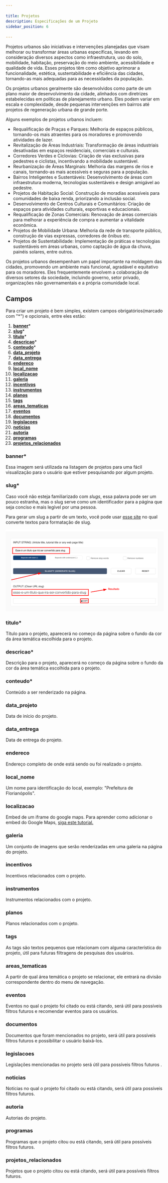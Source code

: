 ```yaml
---

title: Projetos
description: Especificações de um Projeto
sidebar_position: 6

---
```

Projetos urbanos são iniciativas e intervenções planejadas que visam melhorar ou transformar áreas urbanas específicas, levando em consideração diversos aspectos como infraestrutura, uso do solo, mobilidade, habitação, preservação do meio ambiente, acessibilidade e qualidade de vida. Esses projetos têm como objetivo aprimorar a funcionalidade, estética, sustentabilidade e eficiência das cidades, tornando-as mais adequadas para as necessidades da população.

Os projetos urbanos geralmente são desenvolvidos como parte de um plano maior de desenvolvimento da cidade, alinhados com diretrizes estabelecidas em políticas de planejamento urbano. Eles podem variar em escala e complexidade, desde pequenas intervenções em bairros até projetos de regeneração urbana de grande porte.

Alguns exemplos de projetos urbanos incluem:

- Requalificação de Praças e Parques: Melhoria de espaços públicos, tornando-os mais atraentes para os moradores e promovendo atividades de lazer.
- Revitalização de Áreas Industriais: Transformação de áreas industriais desativadas em espaços residenciais, comerciais e culturais.
- Corredores Verdes e Ciclovias: Criação de vias exclusivas para pedestres e ciclistas, incentivando a mobilidade sustentável.
- Reurbanização de Áreas Marginais: Melhoria das margens de rios e canais, tornando-as mais acessíveis e seguras para a população.
- Bairros Inteligentes e Sustentáveis: Desenvolvimento de áreas com infraestrutura moderna, tecnologias sustentáveis e design amigável ao pedestre.
- Projetos de Habitação Social: Construção de moradias acessíveis para comunidades de baixa renda, priorizando a inclusão social.
- Desenvolvimento de Centros Culturais e Comunitários: Criação de espaços para atividades culturais, esportivas e educacionais.
- Requalificação de Zonas Comerciais: Renovação de áreas comerciais para melhorar a experiência de compra e aumentar a vitalidade econômica.
- Projetos de Mobilidade Urbana: Melhoria da rede de transporte público, construção de vias expressas, corredores de ônibus etc.
- Projetos de Sustentabilidade: Implementação de práticas e tecnologias sustentáveis em áreas urbanas, como captação de água da chuva, painéis solares, entre outros.

Os projetos urbanos desempenham um papel importante na moldagem das cidades, promovendo um ambiente mais funcional, agradável e equitativo para os moradores. Eles frequentemente envolvem a colaboração de diversos setores da sociedade, incluindo governo, setor privado, organizações não governamentais e a própria comunidade local.

## Campos

Para criar um projeto é bem simples, existem campos obrigatórios(marcado com "*") e opcionais, entre eles estão:

1. [__banner__](#banner)*
2. [__slug__](#slug)*
3. [__titulo__](#titulo)*
4. [__descricao__](#descricao)*
5. [__conteudo__](#conteudo)*
6. [__data_projeto__](#data_projeto)
7. [__data_entrega__](#data_entrega)
8. [__endereco__](#endereco)
9. [__local_nome__](#local_nome)
10. [__localizacao__](#localizacao)
11. [__galeria__](#galeria)
12. [__incentivos__](#incentivos)
13. [__instrumentos__](#instrumentos)
14. [__planos__](#planos)
15. [__tags__](#tags)
16. [__areas_tematicas__](#areas_tematicas)
17. [__eventos__](#eventos)
18. [__documentos__](#documentos)
19. [__legislacoes__](#legislacoes)
20. [__noticias__](#noticias)
21. [__autoria__](#autoria)
22. [__programas__](#programas)
23. [__projetos_relacionados__](#projetos_relacionados)

### banner*

Essa imagem será utilizada na listagem de projetos para uma fácil visualização para o usuário que estiver pesquisando por algum projeto.

### slug*

Caso você não esteja familiarizado com _slugs_, essa palavra pode ser um pouco estranha, mas o slug serve como um identificador para a página que seja conciso e mais legível por uma pessoa.

Para gerar um slug a partir de um texto, você pode usar [esse site](https://slugify.online/) no qual converte textos para formatação de slug.

![Alt](images/generating-slug.png)

### titulo*

Título para o projeto, aparecerá no começo da página sobre o fundo da cor da área temática escolhida para o projeto.

### descricao*

Descrição para o projeto, aparecerá no começo da página sobre o fundo da cor da área temática escolhida para o projeto.

### conteudo*

Conteúdo a ser renderizado na página.

### data_projeto

Data de início do projeto.

### data_entrega

Data de entrega do projeto.

### endereco

Endereço completo de onde está sendo ou foi realizado o projeto.

### local_nome

Um nome para identificação do local, exemplo: "Prefeitura de Florianópolis".

### localizacao

Embed de um iframe do google maps. Para aprender como adicionar o embed do Google Maps, [siga este tutorial.](/docs/guias/gestao-de-conteudo/google-maps-embed.md)

### galeria

Um conjunto de imagens que serão renderizadas em uma galeria na página do projeto.

### incentivos

Incentivos relacionados com o projeto.

### instrumentos

Instrumentos relacionados com o projeto.

### planos

Planos relacionados com o projeto.

### tags

As tags são textos pequenos que relacionam com alguma característica do projeto, útil para futuras filtragens de pesquisas dos usuários.

### areas_tematicas

A partir de qual área temática o projeto se relacionar, ele entrará na divisão correspondente dentro do menu de navegação.

### eventos

Eventos no qual o projeto foi citado ou está citando, será útil para possíveis filtros futuros e recomendar eventos para os usuários.

### documentos

Documentos que foram mencionados no projeto, será útil para possíveis filtros futuros e possibilitar o usuário baixá-los.

### legislacoes

Legislações mencionadas no projeto será útil para possíveis filtros futuros .

### noticias

Notícias no qual o projeto foi citado ou está citando, será útil para possíveis filtros futuros.

### autoria

Autorias do projeto.

### programas

Programas que o projeto citou ou está citando, será útil para possíveis filtros futuros.

### projetos_relacionados

Projetos que o projeto citou ou está citando, será útil para possíveis filtros futuros.
